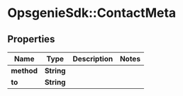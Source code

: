 # OpsgenieSdk::ContactMeta

## Properties
Name | Type | Description | Notes
------------ | ------------- | ------------- | -------------
**method** | **String** |  | 
**to** | **String** |  | 


